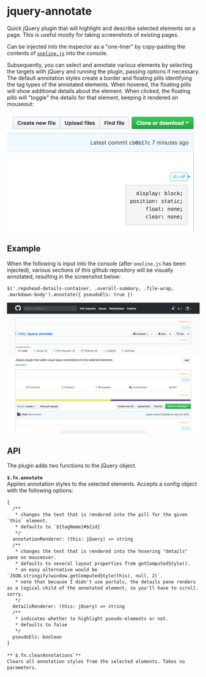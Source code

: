 # jquery-annotate

Quick jQuery plugin that will highlight and describe selected elements on a page. This is useful mostly for taking screenshots of existing pages.

Can be injected into the inspector as a "one-liner" by copy-pasting the contents of [`oneline.js`](https://raw.githubusercontent.com/hiebj/jquery-annotate/master/oneline.js) into the console.

Subsequently, you can select and annotate various elements by selecting the targets with jQuery and running the plugin, passing options if necessary. The default annotation styles create a border and floating pills identifying the tag types of the annotated elements. When hovered, the floating pills will show additional details about the element. When clicked, the floating pills will "toggle" the details for that element, keeping it rendered on mouseout:

<img src="https://github.com/hiebj/jquery-annotate/raw/master/details.png" alt="details screenshot" width="500">

## Example
When the following is input into the console (after `oneline.js` has been injected), various sections of this github repository will be visually annotated, resulting in the screenshot below:
```
$('.repohead-details-container, .overall-summary, .file-wrap, .markdown-body').annotate({ pseudoEls: true })
```

![annotated screenshot](https://github.com/hiebj/jquery-annotate/raw/master/screenshot.png)

## API
The plugin adds two functions to the jQuery object.

**`$.fn.annotate`**  
Applies annotation styles to the selected elements. Accepts a config object with the following options:  
```
{
  /**
   * changes the text that is rendered into the pill for the given `this` element.
   * defaults to `${tagName}#${id}`
   */
  annotationRenderer: (this: jQuery) => string
  /**
   * changes the text that is rendered into the hovering "details" pane on mouseover.
   * defaults to several layout properties from getComputedStyle().
   * an easy alternative would be `JSON.stringify(window.getComputedStyle(this), null, 2)`.
   * note that because I didn't use portals, the details pane renders as a logical child of the annotated element, so you'll have to scroll. sorry.
   */
  detailsRenderer: (this: jQuery) => string
  /**
   * indicates whether to highlight pseudo-elements or not.
   * defaults to false
   */
  pseudoEls: boolean
}

**`$.fn.clearAnnotations`**
Clears all annotation styles from the selected elements. Takes no parameters.
